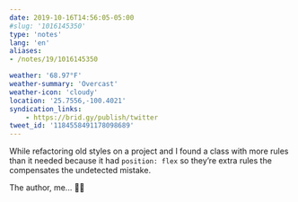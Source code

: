 ```yaml
---
date: 2019-10-16T14:56:05-05:00
#slug: '1016145350'
type: 'notes'
lang: 'en'
aliases:
- /notes/19/1016145350

weather: '68.97°F'
weather-summary: 'Overcast'
weather-icon: 'cloudy'
location: '25.7556,-100.4021'
syndication_links:
    - https://brid.gy/publish/twitter
tweet_id: '1184558491178098689'
---
```

While refactoring old styles on a project and I found a class with more rules than it needed because it had `position: flex` so they’re extra rules the compensates the undetected mistake.

The author, me... 👀🤫
